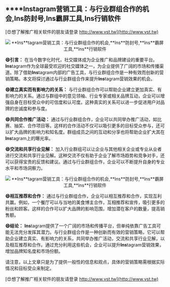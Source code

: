 ## ****Ins**tagram营销工具：与行业群组合作的机会,**Ins**防封号,**Ins**霸屏工具,**Ins**行销软件**

[😍想了解推广相关软件的朋友请登录 http://www.vst.tw](http://www.vst.tw)

 <center><img src="https://vst.tw/MP4/tuiguang/png/5.png" alt="**Ins**tagram营销工具：与行业群组合作的机会,**Ins**防封号,**Ins**霸屏工具,**Ins**行销软件"></center>

**😄引言：**
在当今数字化时代，社交媒体成为企业推广和品牌建设的重要平台。**Ins**tagram作为全球最受欢迎的社交媒体之一，为企业提供了广阔的市场和传播渠道。除了借助**Ins**tagram内部的广告工具，与行业群组合作是一种有效而创新的营销策略。本文将探讨通过与行业群组合作来提升**Ins**tagram营销效果的机会。

**😄建立真实而有影响力的关系：**
与行业群组合作可以帮助企业建立更加真实、有影响力的关系。通过与群组中的意见领袖、行业专家或相关品牌互动，企业可以增强自身在目标受众中的可信度和认可度。这种真实的关系可以进一步促进用户对品牌的忠诚度和参与度。

**😄共同合作推广活动：**
通过与行业群组合作，企业可以共同举办推广活动，如比赛、抽奖、合作项目等。这样的合作活动不仅可以吸引更多的目标受众参与，还可以扩大品牌的影响力和知名度。群组成员之间的互动和分享也将帮助企业扩大其在**Ins**tagram上的曝光率。

**😄交流和共享行业见解：**
加入行业群组可以让企业与其他相关企业或专业从业者进行交流和共享行业见解。这种交流不仅有助于企业了解市场趋势和竞争对手，还可以获得宝贵的反馈和建议。通过与行业群组合作，企业可以不断提升自身的专业水平和市场洞察力。

 <center><img src="https://vst.tw/MP4/tuiguang/png/8.png" alt="**Ins**tagram营销工具：与行业群组合作的机会,**Ins**防封号,**Ins**霸屏工具,**Ins**行销软件"></center>

**😄相互推荐和合作：**
通过与行业群组合作，企业可以相互推荐和合作，实现互利共赢。例如，一个餐厅可以与当地的美食博主合作，互相推荐和宣传，吸引更多的粉丝和顾客。这样的合作可以扩大品牌的影响范围，增加潜在客户的数量，提高销售额。

**😄结论：**
**Ins**tagram提供了一个广阔的市场和传播平台，但单纯依靠广告工具可能无法充分发挥其潜力。与行业群组合作是一种创新而有效的营销策略，它可以帮助企业建立真实、有影响力的关系，共同举办推广活动，交流和共享行业见解，以及相互推荐和合作。通过充分利用这些机会，企业可以提升**Ins**tagram营销效果，增加品牌知名度和市场份额。

请注意，以上文章只是为了提供一般性的信息和观点，具体的营销策略需根据实际情况和目标受众来制定。

[😍想了解推广相关软件的朋友请登录 http://www.vst.tw](http://www.vst.tw)



